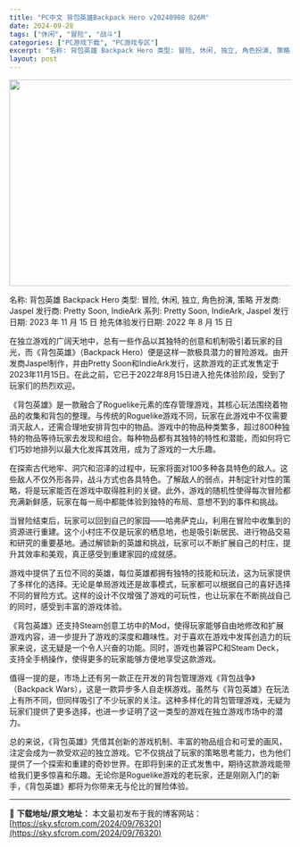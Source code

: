 ```yaml
---
title: "PC中文 背包英雄Backpack Hero v20240908 826M"
date: 2024-09-28
tags: ["休闲", "冒险", "战斗"]
categories: ["PC游戏下载", "PC游戏专区"]
excerpt: "名称: 背包英雄 Backpack Hero 类型: 冒险, 休闲, 独立, 角色扮演, 策略 开发商: Jaspel 发行商: Pretty Soon, IndieArk 系列: Pretty Soon, IndieArk, Jaspel 发行日期: 2023 年 11 月 15 日 抢先体验发行&hellip;"
layout: post
---
```


<img class="aligncenter size-full wp-image-76321" src="https://sky.sfcrom.com/wp-content/uploads/2024/09/2024092802103564.webp" alt="" width="660" height="370" />

名称: 背包英雄 Backpack Hero
类型: 冒险, 休闲, 独立, 角色扮演, 策略
开发商: Jaspel
发行商: Pretty Soon, IndieArk
系列: Pretty Soon, IndieArk, Jaspel
发行日期: 2023 年 11 月 15 日
抢先体验发行日期: 2022 年 8 月 15 日

在独立游戏的广阔天地中，总有一些作品以其独特的创意和机制吸引着玩家的目光，而《背包英雄》（Backpack Hero）便是这样一款极具潜力的冒险游戏。由开发商Jaspel制作，并由Pretty Soon和IndieArk发行，这款游戏的正式发售定于2023年11月15日。在此之前，它已于2022年8月15日进入抢先体验阶段，受到了玩家们的热烈欢迎。

《背包英雄》是一款融合了Roguelike元素的库存管理游戏，其核心玩法围绕着物品的收集和背包的整理。与传统的Roguelike游戏不同，玩家在此游戏中不仅需要消灭敌人，还需合理地安排背包中的物品。游戏中的物品种类繁多，超过800种独特的物品等待玩家去发现和组合。每种物品都有其独特的特性和潜能，而如何将它们巧妙地排列以最大化发挥其效用，成为了游戏的一大乐趣。

在探索古代地牢、洞穴和沼泽的过程中，玩家将面对100多种各具特色的敌人。这些敌人不仅外形各异，战斗方式也各具特色。了解敌人的弱点，并制定针对性的策略，将是玩家能否在游戏中取得胜利的关键。此外，游戏的随机性使得每次冒险都充满新鲜感，玩家在每一局中都能体验到独特的布局、意想不到的事件和挑战。

当冒险结束后，玩家可以回到自己的家园——哈弗萨克山，利用在冒险中收集到的资源进行重建。这个小村庄不仅是玩家的栖息地，也是吸引新居民、进行物品交易和研究的重要基地。通过解锁新的英雄和挑战，玩家可以不断扩展自己的村庄，提升其效率和美观，真正感受到重建家园的成就感。

游戏中提供了五位不同的英雄，每位英雄都拥有独特的技能和玩法，这为玩家提供了多样化的选择。无论是单局游戏还是故事模式，玩家都可以根据自己的喜好选择不同的冒险方式。这样的设计不仅增强了游戏的可玩性，也让玩家在不断挑战自己的同时，感受到丰富的游戏体验。

《背包英雄》还支持Steam创意工坊中的Mod，使得玩家能够自由地修改和扩展游戏内容，进一步提升了游戏的深度和趣味性。对于喜欢在游戏中发挥创造力的玩家来说，这无疑是一个令人兴奋的功能。同时，游戏也兼容PC和Steam Deck，支持全手柄操作，使得更多的玩家能够方便地享受这款游戏。

值得一提的是，市场上还有另一款正在开发的背包管理游戏《背包战争》（Backpack Wars），这是一款异步多人自走棋游戏。虽然与《背包英雄》在玩法上有所不同，但同样吸引了不少玩家的关注。这种多样化的背包管理游戏，无疑为玩家们提供了更多选择，也进一步证明了这一类型的游戏在独立游戏市场中的潜力。

总的来说，《背包英雄》凭借其创新的游戏机制、丰富的物品组合和可爱的画风，注定会成为一款受欢迎的独立游戏。它不仅挑战了玩家的策略思考能力，也为他们提供了一个探索和重建的奇妙世界。在即将到来的正式发售中，期待这款游戏能带给我们更多惊喜和乐趣。无论你是Roguelike游戏的老玩家，还是刚刚入门的新手，《背包英雄》都将为你带来无与伦比的冒险体验。

---
📖 **下载地址/原文地址：** 本文最初发布于我的博客网站：[https://sky.sfcrom.com/2024/09/76320](https://sky.sfcrom.com/2024/09/76320)
